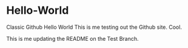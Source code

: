 # Hello-World
Classic Github Hello World
This is me testing out the Github site. Cool.

This is me updating the README on the Test Branch. 
